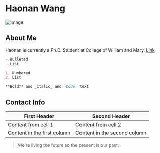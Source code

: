 # Haonan Wang
![Image](src)

## About Me
Haonan is currently a Ph.D. Student at College of William and Mary.
[Link](url)

```markdown
- Bulleted
- List

1. Numbered
2. List

**Bold** and _Italic_ and `Code` text
```

## Contact Info
First Header | Second Header
------------ | -------------
Content from cell 1 | Content from cell 2
Content in the first column | Content in the second column


> We're living the future so the present is our past.
